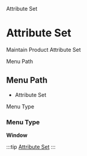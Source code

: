 
Attribute Set
# Attribute Set


Maintain Product Attribute Set

Menu Path
## Menu Path



- Attribute Set

Menu Type
### Menu Type

**Window**


:::tip
[Attribute Set](functional-guide/window/window-attribute-set.md)
:::